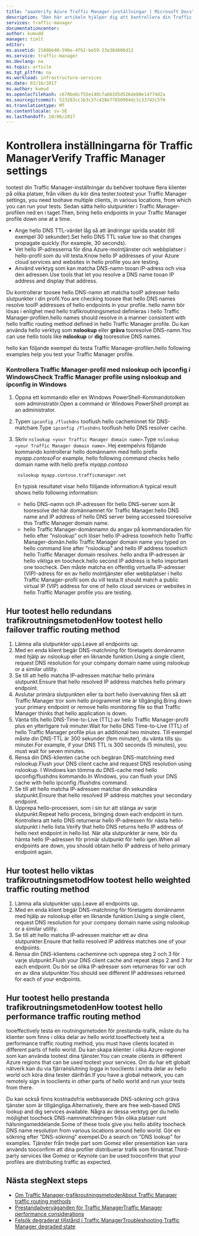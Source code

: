```yaml
---
title: "aaaVerify Azure Traffic Manager-inställningar | Microsoft Docs"
description: "Den här artikeln hjälper dig att kontrollera din Traffic Manager-inställningar"
services: traffic-manager
documentationcenter: 
author: kumudd
manager: timlt
editor: 
ms.assetid: 2180b640-596e-4fb2-be59-23a38d606d12
ms.service: traffic-manager
ms.devlang: na
ms.topic: article
ms.tgt_pltfrm: na
ms.workload: infrastructure-services
ms.date: 03/16/2017
ms.author: kumud
ms.openlocfilehash: c670be6cf55e140c7ab63d5d526de08e14774d2a
ms.sourcegitcommit: 523283cc1b3c37c428e77850964dc1c33742c5f0
ms.translationtype: MT
ms.contentlocale: sv-SE
ms.lasthandoff: 10/06/2017
---
```

# <a name="verify-traffic-manager-settings"></a><span data-ttu-id="18de0-103">Kontrollera inställningarna för Traffic Manager</span><span class="sxs-lookup"><span data-stu-id="18de0-103">Verify Traffic Manager settings</span></span>

<span data-ttu-id="18de0-104">tootest din Traffic Manager-inställningar du behöver toohave flera klienter på olika platser, från vilken du kör dina tester.</span><span class="sxs-lookup"><span data-stu-id="18de0-104">tootest your Traffic Manager settings, you need toohave multiple clients, in various locations, from which you can run your tests.</span></span> <span data-ttu-id="18de0-105">Sedan sätta hello slutpunkter i Traffic Manager-profilen ned en i taget.</span><span class="sxs-lookup"><span data-stu-id="18de0-105">Then, bring hello endpoints in your Traffic Manager profile down one at a time.</span></span>

* <span data-ttu-id="18de0-106">Ange hello DNS TTL-värdet låg så att ändringar sprida snabbt (till exempel 30 sekunder).</span><span class="sxs-lookup"><span data-stu-id="18de0-106">Set hello DNS TTL value low so that changes propagate quickly (for example, 30 seconds).</span></span>
* <span data-ttu-id="18de0-107">Vet hello IP-adresserna för dina Azure-molntjänster och webbplatser i hello-profil som du vill testa.</span><span class="sxs-lookup"><span data-stu-id="18de0-107">Know hello IP addresses of your Azure cloud services and websites in hello profile you are testing.</span></span>
* <span data-ttu-id="18de0-108">Använd verktyg som kan matcha DNS-namn tooan IP-adress och visa den adressen.</span><span class="sxs-lookup"><span data-stu-id="18de0-108">Use tools that let you resolve a DNS name tooan IP address and display that address.</span></span>

<span data-ttu-id="18de0-109">Du kontrollerar toosee hello DNS-namn att matcha tooIP adresser hello slutpunkter i din profil.</span><span class="sxs-lookup"><span data-stu-id="18de0-109">You are checking toosee that hello DNS names resolve tooIP addresses of hello endpoints in your profile.</span></span> <span data-ttu-id="18de0-110">hello namn bör lösas i enlighet med hello trafikroutningsmetod definieras i hello Traffic Manager-profilen.</span><span class="sxs-lookup"><span data-stu-id="18de0-110">hello names should resolve in a manner consistent with hello traffic routing method defined in hello Traffic Manager profile.</span></span> <span data-ttu-id="18de0-111">Du kan använda hello verktyg som **nslookup** eller **gräva** tooresolve DNS-namn.</span><span class="sxs-lookup"><span data-stu-id="18de0-111">You can use hello tools like **nslookup** or **dig** tooresolve DNS names.</span></span>

<span data-ttu-id="18de0-112">hello kan följande exempel du testa Traffic Manager-profilen.</span><span class="sxs-lookup"><span data-stu-id="18de0-112">hello following examples help you test your Traffic Manager profile.</span></span>

### <a name="check-traffic-manager-profile-using-nslookup-and-ipconfig-in-windows"></a><span data-ttu-id="18de0-113">Kontrollera Traffic Manager-profil med nslookup och ipconfig i Windows</span><span class="sxs-lookup"><span data-stu-id="18de0-113">Check Traffic Manager profile using nslookup and ipconfig in Windows</span></span>

1. <span data-ttu-id="18de0-114">Öppna ett kommando eller en Windows PowerShell-Kommandotolken som administratör.</span><span class="sxs-lookup"><span data-stu-id="18de0-114">Open a command or Windows PowerShell prompt as an administrator.</span></span>
2. <span data-ttu-id="18de0-115">Typen `ipconfig /flushdns` tooflush hello cacheminnet för DNS-matchare.</span><span class="sxs-lookup"><span data-stu-id="18de0-115">Type `ipconfig /flushdns` tooflush hello DNS resolver cache.</span></span>
3. <span data-ttu-id="18de0-116">Skriv `nslookup <your Traffic Manager domain name>`.</span><span class="sxs-lookup"><span data-stu-id="18de0-116">Type `nslookup <your Traffic Manager domain name>`.</span></span> <span data-ttu-id="18de0-117">Hej exempelvis följande kommando kontrollerar hello domännamn med hello prefix *myapp.contoso*</span><span class="sxs-lookup"><span data-stu-id="18de0-117">For example, hello following command checks hello domain name with hello prefix *myapp.contoso*</span></span>

        nslookup myapp.contoso.trafficmanager.net

    <span data-ttu-id="18de0-118">En typisk resultatet visar hello följande information:</span><span class="sxs-lookup"><span data-stu-id="18de0-118">A typical result shows hello following information:</span></span>

    + <span data-ttu-id="18de0-119">hello DNS-namn och IP-adressen för hello DNS-server som åt tooresolve det här domännamnet för Traffic Manager.</span><span class="sxs-lookup"><span data-stu-id="18de0-119">hello DNS name and IP address of hello DNS server being accessed tooresolve this Traffic Manager domain name.</span></span>
    + <span data-ttu-id="18de0-120">hello Traffic Manager-domännamn du angav på kommandoraden för hello efter ”nslookup” och löser hello IP-adress toowhich hello Traffic Manager-domän.</span><span class="sxs-lookup"><span data-stu-id="18de0-120">hello Traffic Manager domain name you typed on hello command line after "nslookup" and hello IP address toowhich hello Traffic Manager domain resolves.</span></span> <span data-ttu-id="18de0-121">hello andra IP-adressen är hello viktiga en toocheck.</span><span class="sxs-lookup"><span data-stu-id="18de0-121">hello second IP address is hello important one toocheck.</span></span> <span data-ttu-id="18de0-122">Den måste matcha en offentlig virtuella IP-adresser (VIP)-adress för en av hello molntjänster eller webbplatser i hello Traffic Manager-profil som du vill testa.</span><span class="sxs-lookup"><span data-stu-id="18de0-122">It should match a public virtual IP (VIP) address for one of hello cloud services or websites in hello Traffic Manager profile you are testing.</span></span>

## <a name="how-tootest-hello-failover-traffic-routing-method"></a><span data-ttu-id="18de0-123">Hur tootest hello redundans trafikroutningsmetoden</span><span class="sxs-lookup"><span data-stu-id="18de0-123">How tootest hello failover traffic routing method</span></span>

1. <span data-ttu-id="18de0-124">Lämna alla slutpunkter upp.</span><span class="sxs-lookup"><span data-stu-id="18de0-124">Leave all endpoints up.</span></span>
2. <span data-ttu-id="18de0-125">Med en enda klient begär DNS-matchning för företagets domännamn med hjälp av nslookup eller en liknande funktion.</span><span class="sxs-lookup"><span data-stu-id="18de0-125">Using a single client, request DNS resolution for your company domain name using nslookup or a similar utility.</span></span>
3. <span data-ttu-id="18de0-126">Se till att hello matcha IP-adressen matchar hello primära slutpunkt.</span><span class="sxs-lookup"><span data-stu-id="18de0-126">Ensure that hello resolved IP address matches hello primary endpoint.</span></span>
4. <span data-ttu-id="18de0-127">Avslutar primära slutpunkten eller ta bort hello övervakning filen så att Traffic Manager tror som hello programmet inte är tillgänglig.</span><span class="sxs-lookup"><span data-stu-id="18de0-127">Bring down your primary endpoint or remove hello monitoring file so that Traffic Manager thinks that hello application is down.</span></span>
5. <span data-ttu-id="18de0-128">Vänta tills hello DNS-Time-to-Live (TTL) av hello Traffic Manager-profil plus en ytterligare två minuter.</span><span class="sxs-lookup"><span data-stu-id="18de0-128">Wait for hello DNS Time-to-Live (TTL) of hello Traffic Manager profile plus an additional two minutes.</span></span> <span data-ttu-id="18de0-129">Till exempel måste din DNS-TTL är 300 sekunder (fem minuter), du vänta tills sju minuter.</span><span class="sxs-lookup"><span data-stu-id="18de0-129">For example, if your DNS TTL is 300 seconds (5 minutes), you must wait for seven minutes.</span></span>
6. <span data-ttu-id="18de0-130">Rensa din DNS-klienten cache och begäran DNS-matchning med nslookup.</span><span class="sxs-lookup"><span data-stu-id="18de0-130">Flush your DNS client cache and request DNS resolution using nslookup.</span></span> <span data-ttu-id="18de0-131">I Windows kan tömma du DNS-cache med hello ipconfig/flushdns kommando.</span><span class="sxs-lookup"><span data-stu-id="18de0-131">In Windows, you can flush your DNS cache with hello ipconfig /flushdns command.</span></span>
7. <span data-ttu-id="18de0-132">Se till att hello matcha IP-adressen matchar din sekundära slutpunkt.</span><span class="sxs-lookup"><span data-stu-id="18de0-132">Ensure that hello resolved IP address matches your secondary endpoint.</span></span>
8. <span data-ttu-id="18de0-133">Upprepa hello-processen, som i sin tur att stänga av varje slutpunkt.</span><span class="sxs-lookup"><span data-stu-id="18de0-133">Repeat hello process, bringing down each endpoint in turn.</span></span> <span data-ttu-id="18de0-134">Kontrollera att hello DNS returnerar hello IP-adressen för nästa hello-slutpunkt i hello lista.</span><span class="sxs-lookup"><span data-stu-id="18de0-134">Verify that hello DNS returns hello IP address of hello next endpoint in hello list.</span></span> <span data-ttu-id="18de0-135">När alla slutpunkter är nere, bör du hämta hello IP-adressen för primär slutpunkt för hello igen.</span><span class="sxs-lookup"><span data-stu-id="18de0-135">When all endpoints are down, you should obtain hello IP address of hello primary endpoint again.</span></span>

## <a name="how-tootest-hello-weighted-traffic-routing-method"></a><span data-ttu-id="18de0-136">Hur tootest hello viktas trafikroutningsmetod</span><span class="sxs-lookup"><span data-stu-id="18de0-136">How tootest hello weighted traffic routing method</span></span>

1. <span data-ttu-id="18de0-137">Lämna alla slutpunkter upp.</span><span class="sxs-lookup"><span data-stu-id="18de0-137">Leave all endpoints up.</span></span>
2. <span data-ttu-id="18de0-138">Med en enda klient begär DNS-matchning för företagets domännamn med hjälp av nslookup eller en liknande funktion.</span><span class="sxs-lookup"><span data-stu-id="18de0-138">Using a single client, request DNS resolution for your company domain name using nslookup or a similar utility.</span></span>
3. <span data-ttu-id="18de0-139">Se till att hello matcha IP-adressen matchar ett av dina slutpunkter.</span><span class="sxs-lookup"><span data-stu-id="18de0-139">Ensure that hello resolved IP address matches one of your endpoints.</span></span>
4. <span data-ttu-id="18de0-140">Rensa din DNS-klientens cacheminne och upprepa steg 2 och 3 för varje slutpunkt.</span><span class="sxs-lookup"><span data-stu-id="18de0-140">Flush your DNS client cache and repeat steps 2 and 3 for each endpoint.</span></span> <span data-ttu-id="18de0-141">Du bör se olika IP-adresser som returneras för var och en av dina slutpunkter.</span><span class="sxs-lookup"><span data-stu-id="18de0-141">You should see different IP addresses returned for each of your endpoints.</span></span>

## <a name="how-tootest-hello-performance-traffic-routing-method"></a><span data-ttu-id="18de0-142">Hur tootest hello prestanda trafikroutningsmetoden</span><span class="sxs-lookup"><span data-stu-id="18de0-142">How tootest hello performance traffic routing method</span></span>

<span data-ttu-id="18de0-143">tooeffectively testa en routningsmetoden för prestanda-trafik, måste du ha klienter som finns i olika delar av hello world.</span><span class="sxs-lookup"><span data-stu-id="18de0-143">tooeffectively test a performance traffic routing method, you must have clients located in different parts of hello world.</span></span> <span data-ttu-id="18de0-144">Du kan skapa klienter i olika Azure-regioner som kan använda tootest dina tjänster.</span><span class="sxs-lookup"><span data-stu-id="18de0-144">You can create clients in different Azure regions that can be used tootest your services.</span></span> <span data-ttu-id="18de0-145">Om du har ett globalt nätverk kan du via fjärranslutning logga in tooclients i andra delar av hello world och köra dina tester därifrån.</span><span class="sxs-lookup"><span data-stu-id="18de0-145">If you have a global network, you can remotely sign in tooclients in other parts of hello world and run your tests from there.</span></span>

<span data-ttu-id="18de0-146">Du kan också finns kostnadsfria webbaserade DNS-sökning och gräva tjänster som är tillgängliga.</span><span class="sxs-lookup"><span data-stu-id="18de0-146">Alternatively, there are free web-based DNS lookup and dig services available.</span></span> <span data-ttu-id="18de0-147">Några av dessa verktyg ger du hello möjlighet toocheck DNS-namnmatchningen från olika platser runt hälsningsmeddelande.</span><span class="sxs-lookup"><span data-stu-id="18de0-147">Some of these tools give you hello ability toocheck DNS name resolution from various locations around hello world.</span></span> <span data-ttu-id="18de0-148">Gör en sökning efter ”DNS-sökning” exempel.</span><span class="sxs-lookup"><span data-stu-id="18de0-148">Do a search on "DNS lookup" for examples.</span></span> <span data-ttu-id="18de0-149">Tjänster från tredje part som Gomez eller presentation kan vara används tooconfirm att dina profiler distribuerar trafik som förväntat.</span><span class="sxs-lookup"><span data-stu-id="18de0-149">Third-party services like Gomez or Keynote can be used tooconfirm that your profiles are distributing traffic as expected.</span></span>

## <a name="next-steps"></a><span data-ttu-id="18de0-150">Nästa steg</span><span class="sxs-lookup"><span data-stu-id="18de0-150">Next steps</span></span>

* [<span data-ttu-id="18de0-151">Om Traffic Manager-trafikroutningsmetoder</span><span class="sxs-lookup"><span data-stu-id="18de0-151">About Traffic Manager traffic routing methods</span></span>](traffic-manager-routing-methods.md)
* [<span data-ttu-id="18de0-152">Prestandaöverväganden för Traffic Manager</span><span class="sxs-lookup"><span data-stu-id="18de0-152">Traffic Manager performance considerations</span></span>](traffic-manager-performance-considerations.md)
* [<span data-ttu-id="18de0-153">Felsök degraderat tillstånd i Traffic Manager</span><span class="sxs-lookup"><span data-stu-id="18de0-153">Troubleshooting Traffic Manager degraded state</span></span>](traffic-manager-troubleshooting-degraded.md)
